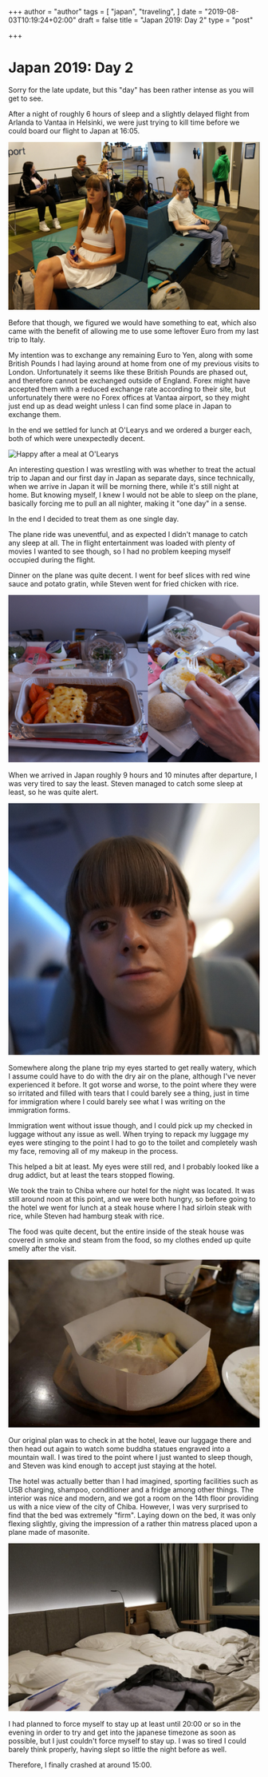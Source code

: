+++
author = "author"
tags = [
  "japan",
  "traveling",
]
date = "2019-08-03T10:19:24+02:00"
draft = false
title = "Japan 2019: Day 2"
type = "post"

+++

# Japan 2019: Day 2

Sorry for the late update, but this "day" has been rather intense as you will get to see.

After a night of roughly 6 hours of sleep and a slightly delayed flight from Arlanda to Vantaa in Helsinki, we were 
just trying to kill time before we could board our flight to Japan at 16:05.

![Waiting at Arlanda](/arlanda.JPG)

Before that though, we figured we would have something to eat, which also came with the benefit of allowing me to use some leftover Euro from my last trip to Italy.

My intention was to exchange any remaining Euro to Yen, along with some British Pounds I had laying around at home from one of my previous visits to London. Unfortunately it seems like these British Pounds are phased out, and therefore cannot be exchanged outside of England.
Forex might have accepted them with a reduced exchange rate according to their site, but unfortunately there were no Forex offices at Vantaa airport, so they might just end up as dead weight unless I can find some place in Japan to exchange them.

In the end we settled for lunch at O'Learys and we ordered a burger each, both of which were unexpectedly decent.

![Happy after a meal at O'Learys](/olearys.JPG)

An interesting question I was wrestling with was whether to treat the actual trip to Japan and our first day in Japan as 
separate days, since technically, when we arrive in Japan it will be morning there, while it's still night at home.
But knowing myself, I knew I would not be able to sleep on the plane, basically forcing me to pull an all nighter, making it "one day" in a sense.

In the end I decided to treat them as one single day.

The plane ride was uneventful, and as expected I didn't manage to catch any sleep at all. The in flight entertainment was loaded with plenty of movies I wanted to see though, so I had no problem keeping myself occupied during the flight.

Dinner on the plane was quite decent. I went for beef slices with red wine sauce and potato gratin, while Steven went for fried chicken with rice.

![Dinner on the plane](/food.JPG)

When we arrived in Japan roughly 9 hours and 10 minutes after departure, I was very tired to say the least. Steven managed to catch some sleep at least, so he was quite alert.

![Tired me](/tired.JPG)

Somewhere along the plane trip my eyes started to get really watery, which I assume could have to do with the dry air on the plane, although I've never experienced it before. It got worse and worse, to the point where they were so irritated and filled with tears that I could barely see a thing, just in time for immigration where I could barely see what I was writing on the immigration forms.

Immigration went without issue though, and I could pick up my checked in luggage without any issue as well. When trying to repack my luggage my eyes were stinging to the point I had to go to the toilet and completely wash my face, removing all of my makeup in the process.

This helped a bit at least. My eyes were still red, and I probably looked like a drug addict, but at least the tears stopped flowing.

We took the train to Chiba where our hotel for the night was located. It was still around noon at this point, and we were both hungry, so before going to the hotel we went for lunch at a steak house where I had sirloin steak with rice, while Steven had hamburg steak with rice.

The food was quite decent, but the entire inside of the steak house was covered in smoke and steam from the food, so my clothes ended up quite smelly after the visit.

![My sirloin steak](/steak.jpg)

Our original plan was to check in at the hotel, leave our luggage there and then head out again to watch some buddha statues engraved into a mountain wall. I was tired to the point where I just wanted to sleep though, and Steven was kind enough to accept just staying at the hotel.

The hotel was actually better than I had imagined, sporting facilities such as USB charging, shampoo, conditioner and a fridge among other things. The interior was nice and modern, and we got a room on the 14th floor providing us with a nice view of the city of Chiba. However, I was very surprised to find that the bed was extremely "firm". Laying down on the bed, it was only flexing slightly, giving the impression of a rather thin matress placed upon a plane made of masonite.

![Our beds](/hotel.jpg)

I had planned to force myself to stay up at least until 20:00 or so in the evening in order to try and get into the japanese timezone as soon as possible, but I just couldn't force myself to stay up. I was so tired I could barely think properly, having slept so little the night before as well.

Therefore, I finally crashed at around 15:00.
